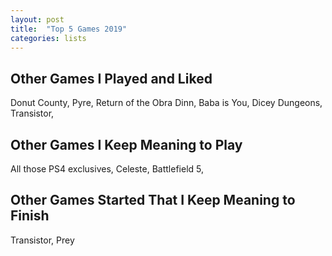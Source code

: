 ```yaml
---
layout: post
title:  "Top 5 Games 2019"
categories: lists
---
```


## Other Games I Played and Liked
Donut County, Pyre, Return of the Obra Dinn, Baba is You, Dicey Dungeons, Transistor,


## Other Games I Keep Meaning to Play
 All those PS4 exclusives, Celeste, Battlefield 5, 

## Other Games Started That I Keep Meaning to Finish
Transistor, Prey